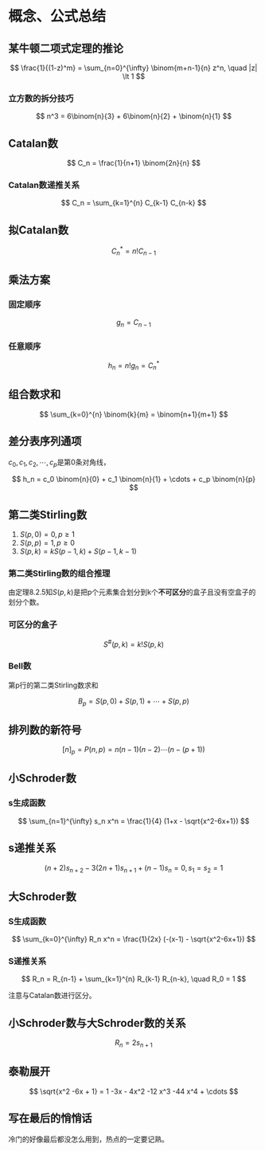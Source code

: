 # 概念、公式总结

## 某牛顿二项式定理的推论

$$
\frac{1}{(1-z)^m} = \sum_{n=0}^{\infty} \binom{m+n-1}{n} z^n, \quad |z| \lt 1
$$

### 立方数的拆分技巧

$$
n^3 = 6\binom{n}{3} + 6\binom{n}{2} + \binom{n}{1}
$$

## Catalan数

$$
C_n = \frac{1}{n+1} \binom{2n}{n}
$$

### Catalan数递推关系

$$
C_n = \sum_{k=1}^{n} C_{k-1} C_{n-k}
$$

## 拟Catalan数

$$
C_n^{*} = n! C_{n-1}
$$

## 乘法方案

### 固定顺序

$$
g_n = C_{n-1}
$$

### 任意顺序

$$
h_n = n! g_n = C_n^{*}
$$

## 组合数求和

$$
\sum_{k=0}^{n} \binom{k}{m} = \binom{n+1}{m+1}
$$

## 差分表序列通项

$c_0, c_1, c_2, \cdots, c_p$是第0条对角线，

$$
h_n = c_0 \binom{n}{0} + c_1 \binom{n}{1} + \cdots + c_p \binom{n}{p}
$$

## 第二类Stirling数

1. $S(p, 0) = 0, p \ge 1$
2. $S(p, p) = 1, p \ge 0$
3. $S(p, k) = kS(p-1, k) + S(p-1, k-1)$

### 第二类Stirling数的组合推理

由定理8.2.5知$S(p, k)$是把p个元素集合划分到k个**不可区分**的盒子且没有空盒子的划分个数。

### 可区分的盒子

$$
S^{\#} (p, k) = k! S(p, k)
$$

### Bell数

第p行的第二类Stirling数求和

$$
B_p = S(p, 0) + S(p, 1) + \cdots + S(p, p)
$$

## 排列数的新符号

$$
[n]_p = P(n, p) = n(n-1)(n-2)\cdots(n-(p+1))
$$

## 小Schroder数

### s生成函数

$$
\sum_{n=1}^{\infty} s_n x^n = \frac{1}{4} (1+x - \sqrt{x^2-6x+1})
$$

## s递推关系

$$
(n+2)s_{n+2} - 3(2n+1) s_{n+1} + (n-1) s_{n} = 0, s_1 =s_2 =1
$$

## 大Schroder数

### S生成函数

$$
\sum_{k=0}^{\infty} R_n x^n = \frac{1}{2x} (-(x-1) - \sqrt{x^2-6x+1})
$$

### S递推关系

$$
R_n = R_{n-1} + \sum_{k=1}^{n} R_{k-1} R_{n-k}, \quad R_0 = 1
$$

注意与Catalan数进行区分。

## 小Schroder数与大Schroder数的关系

$$
R_n = 2s_{n+1}
$$

## 泰勒展开

$$
\sqrt{x^2 -6x + 1} = 1 -3x - 4x^2 -12 x^3 -44 x^4 + \cdots
$$

## 写在最后的悄悄话

冷门的好像最后都没怎么用到，热点的一定要记熟。
